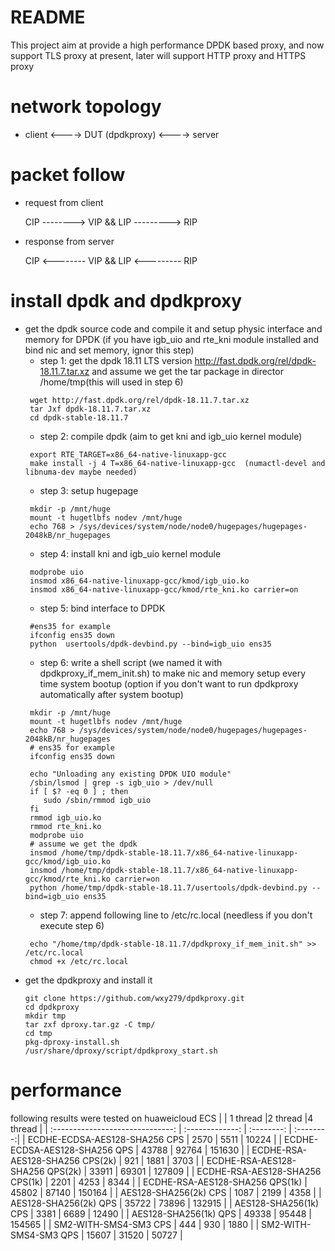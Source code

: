 # README
  This project aim at provide a high performance DPDK based proxy, and now support TLS proxy at present, later will support HTTP proxy and HTTPS proxy 
# network topology
* client <----> DUT (dpdkproxy) <----> server 
# packet follow
  * request from client

    CIP -------->  VIP && LIP ---------> RIP
  * response from server

    CIP <--------  VIP && LIP <--------- RIP
# install dpdk and dpdkproxy
  * get the dpdk source code and compile it and setup physic interface and memory for DPDK (if you have igb_uio and rte_kni module installed and bind nic and set memory, ignor this step)
      * step 1: get the dpdk 18.11 LTS version http://fast.dpdk.org/rel/dpdk-18.11.7.tar.xz and assume we get the tar package in director /home/tmp(this will used in step 6)
      ```
       wget http://fast.dpdk.org/rel/dpdk-18.11.7.tar.xz
       tar Jxf dpdk-18.11.7.tar.xz
       cd dpdk-stable-18.11.7
      ```
      * step 2: compile dpdk (aim to get kni and igb_uio kernel module)
      ```
       export RTE_TARGET=x86_64-native-linuxapp-gcc
       make install -j 4 T=x86_64-native-linuxapp-gcc  (numactl-devel and libnuma-dev maybe needed)
      ```
      * step 3: setup hugepage
      ```
       mkdir -p /mnt/huge
       mount -t hugetlbfs nodev /mnt/huge
       echo 768 > /sys/devices/system/node/node0/hugepages/hugepages-2048kB/nr_hugepages
      ```
      * step 4: install kni and igb_uio kernel module
      ```
       modprobe uio
       insmod x86_64-native-linuxapp-gcc/kmod/igb_uio.ko
       insmod x86_64-native-linuxapp-gcc/kmod/rte_kni.ko carrier=on
      ```
      * step 5: bind interface to DPDK
      ```
       #ens35 for example
       ifconfig ens35 down
       python  usertools/dpdk-devbind.py --bind=igb_uio ens35
      ```
      * step 6: write a shell script (we named it with dpdkproxy_if_mem_init.sh) to make nic and memory setup every time system bootup (option if you don't want to run dpdkproxy automatically after system bootup) 
      ```
       mkdir -p /mnt/huge
       mount -t hugetlbfs nodev /mnt/huge
       echo 768 > /sys/devices/system/node/node0/hugepages/hugepages-2048kB/nr_hugepages
       # ens35 for example
       ifconfig ens35 down
       
       echo "Unloading any existing DPDK UIO module"
       /sbin/lsmod | grep -s igb_uio > /dev/null
       if [ $? -eq 0 ] ; then
          sudo /sbin/rmmod igb_uio
       fi
       rmmod igb_uio.ko
       rmmod rte_kni.ko 
       modprobe uio 
       # assume we get the dpdk 
       insmod /home/tmp/dpdk-stable-18.11.7/x86_64-native-linuxapp-gcc/kmod/igb_uio.ko
       insmod /home/tmp/dpdk-stable-18.11.7/x86_64-native-linuxapp-gcc/kmod/rte_kni.ko carrier=on
       python /home/tmp/dpdk-stable-18.11.7/usertools/dpdk-devbind.py --bind=igb_uio ens35
      ```
      * step 7: append following line to /etc/rc.local (needless if you don't execute step 6)
      ```
       echo "/home/tmp/dpdk-stable-18.11.7/dpdkproxy_if_mem_init.sh" >> /etc/rc.local
       chmod +x /etc/rc.local
      ```
  * get the dpdkproxy and install it 
    ```
    git clone https://github.com/wxy279/dpdkproxy.git
    cd dpdkproxy
    mkdir tmp
    tar zxf dproxy.tar.gz -C tmp/
    cd tmp
    pkg-dproxy-install.sh
    /usr/share/dproxy/script/dpdkproxy_start.sh
    ```
# performance
following results were tested on huaweicloud ECS
|                                  |      1 thread   |2 thread    |4 thread   |
| :------------------------------: | :-------------: | :--------: | :--------:|
| ECDHE-ECDSA-AES128-SHA256 CPS    | 2570            |  5511      |    10224  |
| ECDHE-ECDSA-AES128-SHA256 QPS    | 43788           |  92764     |    151630 |
| ECDHE-RSA-AES128-SHA256 CPS(2k)  | 921             |  1881      |    3703   |
| ECDHE-RSA-AES128-SHA256 QPS(2k)  | 33911           |  69301     |  127809   |
| ECDHE-RSA-AES128-SHA256 CPS(1k)  | 2201            |  4253      |    8344   |
| ECDHE-RSA-AES128-SHA256 QPS(1k)  | 45802           |  87140     |   150164  |
| AES128-SHA256(2k) CPS            | 1087            |  2199      |    4358   |
| AES128-SHA256(2k) QPS            | 35722           |  73896     |   132915  |
| AES128-SHA256(1k) CPS            | 3381            |  6689      |    12490  |
| AES128-SHA256(1k) QPS            | 49338           |  95448     |   154565  |
| SM2-WITH-SMS4-SM3 CPS            | 444             |  930       |   1880    |
| SM2-WITH-SMS4-SM3 QPS            | 15607           |  31520     |   50727   |


